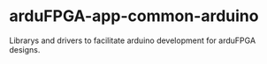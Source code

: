 # arduFPGA-app-common-arduino
 Librarys and drivers to facilitate arduino development for arduFPGA designs.
